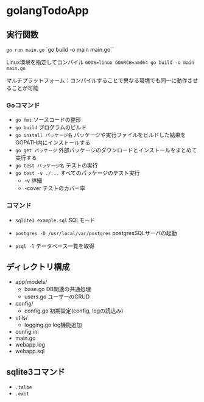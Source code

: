 # golangTodoApp

## 実行関数
`go run main.go`
`go build -o main main.go``

Linux環境を指定してコンパイル
`GOOS=linux GOARCH=amd64 go build -o main main.go`

マルチプラットフォーム：コンパイルすることで異なる環境でも同一に動作させることが可能

### Goコマンド
- `go fmt` ソースコードの整形
- `go build` プログラムのビルド
- `go install パッケージ名` パッケージや実行ファイルをビルドした結果をGOPATH内にインストールする
- `go get パッケージ` 外部パッケージのダウンロードとインストールをまとめて実行する
- `go test パッケージ名` テストの実行
- `go test -v ./...` すべてのパッケージのテスト実行
    - -v 詳細
    - -cover テストのカバー率


### コマンド
- `sqlite3 example.sql` SQLモード

- `postgres -D /usr/local/var/postgres` postgresSQLサーバの起動
- `psql -l` データベース一覧を取得


## ディレクトリ構成
- app/models/
    - base.go DB関連の共通処理
    - users.go ユーザーのCRUD
- config/
    - config.go 初期設定(config, logの読込み)
- utils/
    - logging.go log機能追加
- config.ini
- main.go
- webapp.log 
- webapp.sql

## sqlite3コマンド
- `.talbe`
- `.exit`